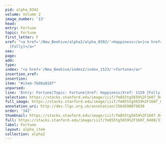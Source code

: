 ```yaml
---
pid: alpha_0342
volume: Volume 2
image_number: '13'
head: 
entry: Fortune
topic: Fortune
first_letter: F
xref: "<a href='/New_Beehive/alpha2/alpha_0392/'>Happiness</a>|<a href='/New_Beehive/toc/toc2_225/'>1159
  [Folly]</a>"
see: 
page: 
add: 
type: 
index: "<a href='/New_Beehive/index2/index_1523/'>fortune</a>"
insertion_xref: 
insertion: 
item: "#item-7b80a010f"
unparsed: 
line: 'Entry: Fortune|Topic: Fortune|Xref: Happiness|Xref: 1159 [Folly]|Index: fortune|#item-7b80a010f'
selection: https://stacks.stanford.edu/image/iiif/fm855tg5659%2F1607_0480/371,481,3075,408/full/0/default.jpg
full_image: https://stacks.stanford.edu/image/iiif/fm855tg5659%2F1607_0480/full/full/0/default.jpg
annotation_uri: http://dev.llgc.org.uk/annotation/1564590079830
order: '342'
thumbnail: https://stacks.stanford.edu/image/iiif/fm855tg5659%2F1607_0480/371,481,600,180/250,/0/default.jpg
full: https://stacks.stanford.edu/image/iiif/fm855tg5659%2F1607_0480/371,481,3075,408/full/0/default.jpg
label: Fortune
layout: alpha_item
collection: alpha2
---
```


